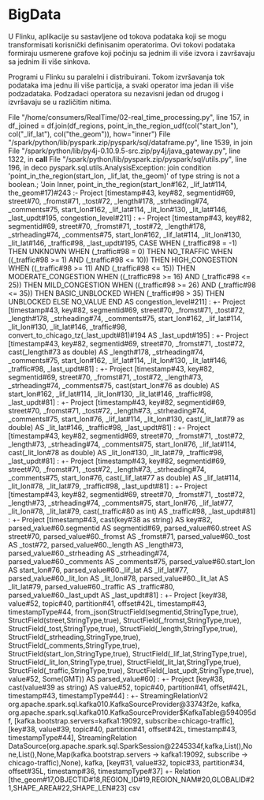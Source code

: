# BigData
U Flinku, aplikacije su sastavljene od tokova podataka koji se mogu transformisati korisnički definisanim operatorima. Ovi tokovi podataka formiraju usmerene grafove koji počinju sa jednim ili više izvora i završavaju sa jednim ili više sinkova.

Programi u Flinku su paralelni i distribuirani. Tokom izvršavanja tok podataka ima jednu ili više particija, a svaki operator ima jedan ili više podzadataka. Podzadaci operatora su nezavisni jedan od drugog i izvršavaju se u različitim nitima. 
  
  
  File "/home/consumers/RealTime/02-real_time_processing.py", line 157, in <module>
    df_joined = df.join(df_regions, point_in_the_region_udf(col("start_lon"), col("_lif_lat"), col("the_geom")), how="inner")
  File "/spark/python/lib/pyspark.zip/pyspark/sql/dataframe.py", line 1539, in join
  File "/spark/python/lib/py4j-0.10.9.5-src.zip/py4j/java_gateway.py", line 1322, in __call__
  File "/spark/python/lib/pyspark.zip/pyspark/sql/utils.py", line 196, in deco
pyspark.sql.utils.AnalysisException: join condition 'point_in_the_region(start_lon, _lif_lat, the_geom)' of type string is not a boolean.;
'Join Inner, point_in_the_region(start_lon#162, _lif_lat#114, the_geom#17)#243
:- Project [timestamp#43, key#82, segmentid#69, street#70, _fromst#71, _tost#72, _length#178, _strheading#74, _comments#75, start_lon#162, _lif_lat#114, _lit_lon#130, _lit_lat#146, _last_updt#195, congestion_level#211]
:  +- Project [timestamp#43, key#82, segmentid#69, street#70, _fromst#71, _tost#72, _length#178, _strheading#74, _comments#75, start_lon#162, _lif_lat#114, _lit_lon#130, _lit_lat#146, _traffic#98, _last_updt#195, CASE WHEN (_traffic#98 = -1) THEN UNKNOWN WHEN (_traffic#98 = 0) THEN NO_TRAFFIC WHEN ((_traffic#98 >= 1) AND (_traffic#98 <= 10)) THEN HIGH_CONGESTION WHEN ((_traffic#98 >= 11) AND (_traffic#98 <= 15)) THEN MODERATE_CONGESTION WHEN ((_traffic#98 >= 16) AND (_traffic#98 <= 25)) THEN MILD_CONGESTION WHEN ((_traffic#98 >= 26) AND (_traffic#98 <= 35)) THEN BASIC_UNBLOCKED WHEN (_traffic#98 > 35) THEN UNBLOCKED ELSE NO_VALUE END AS congestion_level#211]
:     +- Project [timestamp#43, key#82, segmentid#69, street#70, _fromst#71, _tost#72, _length#178, _strheading#74, _comments#75, start_lon#162, _lif_lat#114, _lit_lon#130, _lit_lat#146, _traffic#98, convert_to_chicago_tz(_last_updt#81)#194 AS _last_updt#195]
:        +- Project [timestamp#43, key#82, segmentid#69, street#70, _fromst#71, _tost#72, cast(_length#73 as double) AS _length#178, _strheading#74, _comments#75, start_lon#162, _lif_lat#114, _lit_lon#130, _lit_lat#146, _traffic#98, _last_updt#81]
:           +- Project [timestamp#43, key#82, segmentid#69, street#70, _fromst#71, _tost#72, _length#73, _strheading#74, _comments#75, cast(start_lon#76 as double) AS start_lon#162, _lif_lat#114, _lit_lon#130, _lit_lat#146, _traffic#98, _last_updt#81]
:              +- Project [timestamp#43, key#82, segmentid#69, street#70, _fromst#71, _tost#72, _length#73, _strheading#74, _comments#75, start_lon#76, _lif_lat#114, _lit_lon#130, cast(_lit_lat#79 as double) AS _lit_lat#146, _traffic#98, _last_updt#81]
:                 +- Project [timestamp#43, key#82, segmentid#69, street#70, _fromst#71, _tost#72, _length#73, _strheading#74, _comments#75, start_lon#76, _lif_lat#114, cast(_lit_lon#78 as double) AS _lit_lon#130, _lit_lat#79, _traffic#98, _last_updt#81]
:                    +- Project [timestamp#43, key#82, segmentid#69, street#70, _fromst#71, _tost#72, _length#73, _strheading#74, _comments#75, start_lon#76, cast(_lif_lat#77 as double) AS _lif_lat#114, _lit_lon#78, _lit_lat#79, _traffic#98, _last_updt#81]
:                       +- Project [timestamp#43, key#82, segmentid#69, street#70, _fromst#71, _tost#72, _length#73, _strheading#74, _comments#75, start_lon#76, _lif_lat#77, _lit_lon#78, _lit_lat#79, cast(_traffic#80 as int) AS _traffic#98, _last_updt#81]
:                          +- Project [timestamp#43, cast(key#38 as string) AS key#82, parsed_value#60.segmentid AS segmentid#69, parsed_value#60.street AS street#70, parsed_value#60._fromst AS _fromst#71, parsed_value#60._tost AS _tost#72, parsed_value#60._length AS _length#73, parsed_value#60._strheading AS _strheading#74, parsed_value#60._comments AS _comments#75, parsed_value#60.start_lon AS start_lon#76, parsed_value#60._lif_lat AS _lif_lat#77, parsed_value#60._lit_lon AS _lit_lon#78, parsed_value#60._lit_lat AS _lit_lat#79, parsed_value#60._traffic AS _traffic#80, parsed_value#60._last_updt AS _last_updt#81]
:                             +- Project [key#38, value#52, topic#40, partition#41, offset#42L, timestamp#43, timestampType#44, from_json(StructField(segmentid,StringType,true), StructField(street,StringType,true), StructField(_fromst,StringType,true), StructField(_tost,StringType,true), StructField(_length,StringType,true), StructField(_strheading,StringType,true), StructField(_comments,StringType,true), StructField(start_lon,StringType,true), StructField(_lif_lat,StringType,true), StructField(_lit_lon,StringType,true), StructField(_lit_lat,StringType,true), StructField(_traffic,StringType,true), StructField(_last_updt,StringType,true), value#52, Some(GMT)) AS parsed_value#60]
:                                +- Project [key#38, cast(value#39 as string) AS value#52, topic#40, partition#41, offset#42L, timestamp#43, timestampType#44]
:                                   +- StreamingRelationV2 org.apache.spark.sql.kafka010.KafkaSourceProvider@33743f2e, kafka, org.apache.spark.sql.kafka010.KafkaSourceProvider$KafkaTable@594095df, [kafka.bootstrap.servers=kafka1:19092, subscribe=chicago-traffic], [key#38, value#39, topic#40, partition#41, offset#42L, timestamp#43, timestampType#44], StreamingRelation DataSource(org.apache.spark.sql.SparkSession@2245334f,kafka,List(),None,List(),None,Map(kafka.bootstrap.servers -> kafka1:19092, subscribe -> chicago-traffic),None), kafka, [key#31, value#32, topic#33, partition#34, offset#35L, timestamp#36, timestampType#37]
+- Relation [the_geom#17,OBJECTID#18,REGION_ID#19,REGION_NAM#20,GLOBALID#21,SHAPE_AREA#22,SHAPE_LEN#23] csv